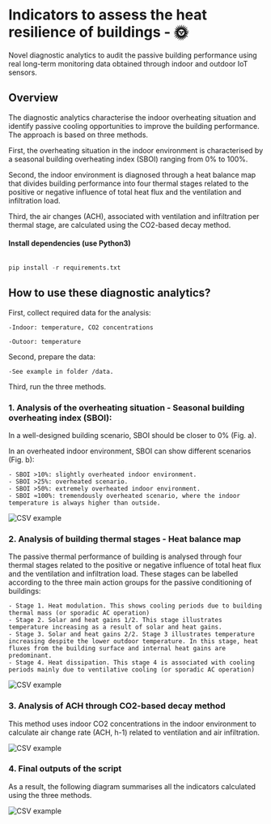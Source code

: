 # Indicators to assess the heat resilience of buildings - 🌞

Novel diagnostic analytics to audit the passive building performance using real long-term monitoring data obtained through indoor and outdoor IoT sensors.

## Overview

The diagnostic analytics characterise the indoor overheating situation and identify passive cooling opportunities to improve the building performance. The approach is based on three methods. 

First, the overheating situation in the indoor environment is characterised by a seasonal building overheating index (SBOI) ranging from 0% to 100%. 

Second, the indoor environment is diagnosed through a heat balance map that divides building performance into four thermal stages related to the positive or negative influence of total heat flux and the ventilation and infiltration load. 

Third, the air changes (ACH), associated with ventilation and infiltration per thermal stage, are calculated using the CO2-based decay method. 


#### Install dependencies (use Python3)

```python

pip install -r requirements.txt

```

## How to use these **diagnostic analytics**?

First, collect required data for the analysis: 

	-Indoor: temperature, CO2 concentrations

	-Outoor: temperature

Second, prepare the data: 

	-See example in folder /data. 

Third, run the three methods. 


### 1. Analysis of the overheating situation - Seasonal building overheating index (SBOI): 

In a well-designed building scenario, SBOI should be closer to 0% (Fig. a).

In an overheated indoor environment, SBOI can show different scenarios (Fig. b): 

	- SBOI >10%: slightly overheated indoor environment.
	- SBOI >25%: overheated scenario.
	- SBOI >50%: extremely overheated indoor environment. 
	- SBOI ≈100%: tremendously overheated scenario, where the indoor temperature is always higher than outside. 

  
![CSV example](https://github.com/lizanafj/Indicators-to-assess-the-heat-resilience-of-buildings/blob/master/resources/1_SBOI.jpg )


### 2. Analysis of building thermal stages - Heat balance map

The passive thermal performance of building is analysed through four thermal stages related to the positive or negative influence of total heat flux and the ventilation and infiltration load.
These stages can be labelled according to the three main action groups for the passive conditioning of buildings:

	- Stage 1. Heat modulation. This shows cooling periods due to building thermal mass (or sporadic AC operation)
	- Stage 2. Solar and heat gains 1/2. This stage illustrates temperature increasing as a result of solar and heat gains.
	- Stage 3. Solar and heat gains 2/2. Stage 3 illustrates temperature increasing despite the lower outdoor temperature. In this stage, heat fluxes from the building surface and internal heat gains are predominant. 
	- Stage 4. Heat dissipation. This stage 4 is associated with cooling periods mainly due to ventilative cooling (or sporadic AC operation)


![CSV example](https://github.com/lizanafj/Indicators-to-assess-the-heat-resilience-of-buildings/blob/master/resources/2_Thermalbuildingstages.jpg )


### 3. Analysis of ACH through CO2-based decay method

This method uses indoor CO2 concentrations in the indoor environment to calculate air change rate (ACH, h-1) related to ventilation and air infiltration.

![CSV example](https://github.com/lizanafj/Indicators-to-assess-the-heat-resilience-of-buildings/blob/master/resources/3_ACHmethod.png )


### 4. Final outputs of the script 

As a result, the following diagram summarises all the indicators calculated using the three methods. 

![CSV example](https://github.com/lizanafj/Indicators-to-assess-the-heat-resilience-of-buildings/blob/master/resources/4_scriptresults.png )





